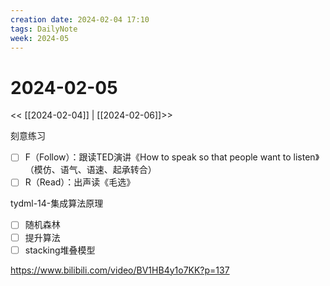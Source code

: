 ```yaml
---
creation date: 2024-02-04 17:10
tags: DailyNote
week: 2024-05
---
```


# 2024-02-05

<< [[2024-02-04]] | [[2024-02-06]]>>

刻意练习
- [ ] F（Follow）：跟读TED演讲《How to speak so that people want to listen》（模仿、语气、语速、起承转合）
- [ ] R（Read）：出声读《毛选》

tydml-14-集成算法原理
- [ ] 随机森林
- [ ] 提升算法
- [ ] stacking堆叠模型

https://www.bilibili.com/video/BV1HB4y1o7KK?p=137
